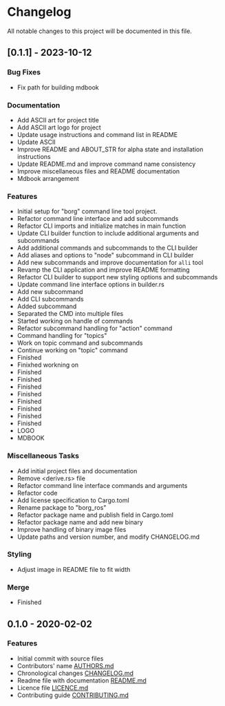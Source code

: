 # Changelog

All notable changes to this project will be documented in this file.

## [0.1.1] - 2023-10-12

### Bug Fixes

- Fix path for building mdbook

### Documentation

- Add ASCII art for project title
- Add ASCII art logo for project
- Update usage instructions and command list in README
- Update ASCII
- Improve README and ABOUT_STR for alpha state and installation instructions
- Update README.md and improve command name consistency
- Improve miscellaneous files and README documentation
- Mdbook arrangement

### Features

- Initial setup for "borg" command line tool project.
- Refactor command line interface and add subcommands
- Refactor CLI imports and initialize matches in main function
- Update CLI builder function to include additional arguments and subcommands
- Add additional commands and subcommands to the CLI builder
- Add aliases and options to "node" subcommand in CLI builder
- Add new subcommands and improve documentation for `alli` tool
- Revamp the CLI application and improve README formatting
- Refactor CLI builder to support new styling options and subcommands
- Update command line interface options in builder.rs
- Add new subcommand <borg frame>
- Add CLI subcommands <ros middleware>
- Added subcommand <borg daemon>
- Separated the CMD into multiple files
- Started working on handle of commands
- Refactor subcommand handling for "action" command
- Command handling for "topics"
- Work on topic command and subcommands
- Continue working on "topic" command
- Finished <borg topic echo>
- Finixhed workning on <borg topic pub>
- Finished <borg topic info>
- Finished <borg topic kind>
- Finished <borg topic bw>
- Finished <borg topic find>
- Finished <borg topic delay>
- Finished <borg action info>
- Finished <borg action list>
- Finished <borg action goal>
- LOGO
- MDBOOK

### Miscellaneous Tasks

- Add initial project files and documentation
- Remove <derive.rs> file
- Refactor command line interface commands and arguments
- Refactor code
- Add license specification to Cargo.toml
- Rename package to "borg_ros"
- Refactor package name and publish field in Cargo.toml
- Refactor package name and add new binary
- Improve handling of binary image files
- Update paths and version number, and modify CHANGELOG.md

### Styling

- Adjust image in README file to fit width

### Merge

- Finished <borg action>

## 0.1.0 - 2020-02-02

### Features

- Initial commit with source files
- Contributors' name [AUTHORS.md]
- Chronological changes [CHANGELOG.md]
- Readme file with documentation [README.md]
- Licence file [LICENCE.md]
- Contributing guide [CONTRIBUTING.md]

[AUTHORS.md]: AUTHORS.md
[CHANGELOG.md]: CHANGELOG.md
[CONTRIBUTING.md]: CONTRIBUTING.md
[LICENCE.md]: LICENCE.md
[README.md]: README.md
[Keep a Changelog]: http://keepachangelog.com
[Semantic Versioning]: http://semver.org/
<!-- generated by git-cliff -->
